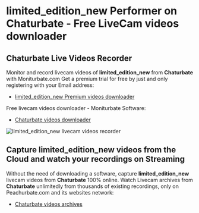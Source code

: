 # limited_edition_new Performer on Chaturbate - Free LiveCam videos downloader

## Chaturbate Live Videos Recorder

Monitor and record livecam videos of **limited_edition_new** from **Chaturbate** with Moniturbate.com
Get a premium trial for free by just and only registering with your Email address:
* [limited_edition_new Premium videos downloader](https://moniturbate.com/request-demo-licence-key.html)

Free livecam videos downloader - Moniturbate Software:
* [Chaturbate videos downloader](https://moniturbate.com/moniturbate-download-software.html)

![limited_edition_new livecam videos recorder](https://peachurnet.com/templates/moniturbate-software.png)


## Capture limited_edition_new videos from the Cloud and watch your recordings on Streaming

Without the need of downloading a software, capture **limited_edition_new** livecam videos from **Chaturbate** 100% online.
Watch Livecam archives from **Chaturbate** unlimitedly from thousands of existing recordings, only on Peachurbate.com and its websites network:
* [Chaturbate videos archives](https://peachurnet.com/)